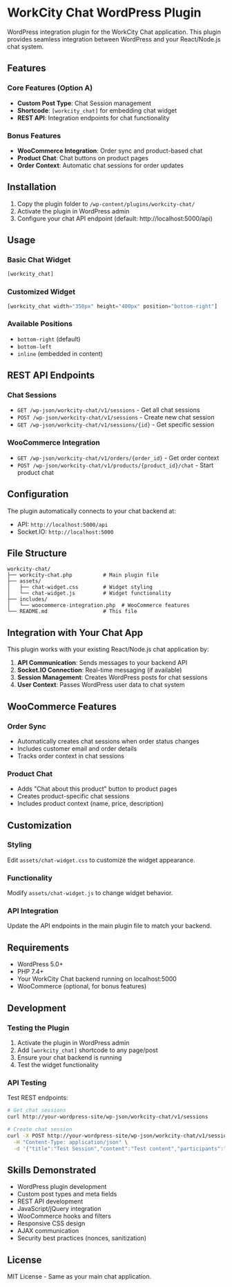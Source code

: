 # WorkCity Chat WordPress Plugin

WordPress integration plugin for the WorkCity Chat application. This plugin provides seamless integration between WordPress and your React/Node.js chat system.

## Features

### Core Features (Option A)
- **Custom Post Type**: Chat Session management
- **Shortcode**: `[workcity_chat]` for embedding chat widget
- **REST API**: Integration endpoints for chat functionality

### Bonus Features
- **WooCommerce Integration**: Order sync and product-based chat
- **Product Chat**: Chat buttons on product pages
- **Order Context**: Automatic chat sessions for order updates

## Installation

1. Copy the plugin folder to `/wp-content/plugins/workcity-chat/`
2. Activate the plugin in WordPress admin
3. Configure your chat API endpoint (default: http://localhost:5000/api)

## Usage

### Basic Chat Widget
```php
[workcity_chat]
```

### Customized Widget
```php
[workcity_chat width="350px" height="400px" position="bottom-right"]
```

### Available Positions
- `bottom-right` (default)
- `bottom-left`
- `inline` (embedded in content)

## REST API Endpoints

### Chat Sessions
- `GET /wp-json/workcity-chat/v1/sessions` - Get all chat sessions
- `POST /wp-json/workcity-chat/v1/sessions` - Create new chat session
- `GET /wp-json/workcity-chat/v1/sessions/{id}` - Get specific session

### WooCommerce Integration
- `GET /wp-json/workcity-chat/v1/orders/{order_id}` - Get order context
- `POST /wp-json/workcity-chat/v1/products/{product_id}/chat` - Start product chat

## Configuration

The plugin automatically connects to your chat backend at:
- API: `http://localhost:5000/api`
- Socket.IO: `http://localhost:5000`

## File Structure

```
workcity-chat/
├── workcity-chat.php          # Main plugin file
├── assets/
│   ├── chat-widget.css        # Widget styling
│   └── chat-widget.js         # Widget functionality
├── includes/
│   └── woocommerce-integration.php  # WooCommerce features
└── README.md                  # This file
```

## Integration with Your Chat App

This plugin works with your existing React/Node.js chat application by:

1. **API Communication**: Sends messages to your backend API
2. **Socket.IO Connection**: Real-time messaging (if available)
3. **Session Management**: Creates WordPress posts for chat sessions
4. **User Context**: Passes WordPress user data to chat system

## WooCommerce Features

### Order Sync
- Automatically creates chat sessions when order status changes
- Includes customer email and order details
- Tracks order context in chat sessions

### Product Chat
- Adds "Chat about this product" button to product pages
- Creates product-specific chat sessions
- Includes product context (name, price, description)

## Customization

### Styling
Edit `assets/chat-widget.css` to customize the widget appearance.

### Functionality
Modify `assets/chat-widget.js` to change widget behavior.

### API Integration
Update the API endpoints in the main plugin file to match your backend.

## Requirements

- WordPress 5.0+
- PHP 7.4+
- Your WorkCity Chat backend running on localhost:5000
- WooCommerce (optional, for bonus features)

## Development

### Testing the Plugin

1. Activate the plugin in WordPress admin
2. Add `[workcity_chat]` shortcode to any page/post
3. Ensure your chat backend is running
4. Test the widget functionality

### API Testing

Test REST endpoints:
```bash
# Get chat sessions
curl http://your-wordpress-site/wp-json/workcity-chat/v1/sessions

# Create chat session
curl -X POST http://your-wordpress-site/wp-json/workcity-chat/v1/sessions \
  -H "Content-Type: application/json" \
  -d '{"title":"Test Session","content":"Test content","participants":"user@example.com"}'
```

## Skills Demonstrated

- WordPress plugin development
- Custom post types and meta fields
- REST API development
- JavaScript/jQuery integration
- WooCommerce hooks and filters
- Responsive CSS design
- AJAX communication
- Security best practices (nonces, sanitization)

## License

MIT License - Same as your main chat application.